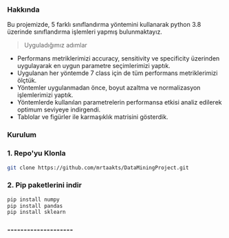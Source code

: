 ### Hakkında

Bu projemizde, 5 farklı sınıflandırma yöntemini kullanarak python 3.8 üzerinde sınıflandırma işlemleri yapmış bulunmaktayız.

> Uyguladığımız adımlar

- Performans metriklerimizi accuracy, sensitivity ve specificity üzerinden uygulayarak en uygun parametre seçimlerimizi yaptık.
- Uygulanan her yöntemde 7 class için de tüm performans metriklerimizi ölçtük.
- Yöntemler uygulanmadan önce, boyut azaltma ve normalizasyon işlemlerimizi yaptık.
- Yöntemlerde kullanılan parametrelerin performansa etkisi analiz edilerek optimum seviyeye indirgendi.
- Tablolar ve figürler ile karmaşıklık matrisini gösterdik.

### Kurulum

### 1. Repo'yu Klonla
```sh
git clone https://github.com/mrtaakts/DataMiningProject.git
```
### 2. Pip paketlerini indir
```sh
pip install numpy
pip install pandas
pip install sklearn
```

### --------------------
